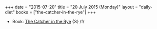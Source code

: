 +++
date = "2015-07-20"
title = "20 July 2015 (Monday)"
layout = "daily-diet"
books = ["the-catcher-in-the-rye"]
+++

<ul>
<li class="entry books">Book: <a href="/books/the-catcher-in-the-rye">The Catcher in the Rye</a> {S} /f/</li>
</ul>